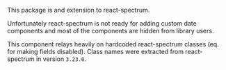 This package is and extension to react-spectrum.

Unfortunately react-spectrum is not ready for adding custom date components and most of the components are hidden from library users.

This component relays heavily on hardcoded react-spectrum classes (eq. for making fields disabled). Class names were extracted from react-spectrum in version `3.23.0`.

